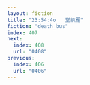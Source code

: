 ```yaml
---
layout: fiction
title: "23:54:4o   堂前雁"
fiction: "death_bus"
index: 407
next:
  index: 408
  url: "0408"
previous:
  index: 406
  url: "0406"
---
```

